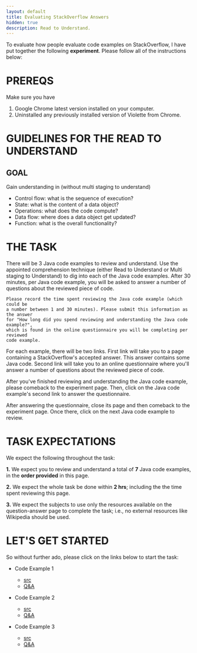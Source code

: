 ```yaml
---
layout: default
title: Evaluating StackOverflow Answers
hidden: true
description: Read to Understand.
---
```


To evaluate how people evaluate code examples on StackOverflow, I have put together the following
**experiment**. Please follow all of the instructions below:


# PREREQS

Make sure you have

1. Google Chrome latest version installed on your computer.
2. Uninstalled any previously installed version of Violette from Chrome.

# GUIDELINES FOR THE READ TO UNDERSTAND

## GOAL

Gain understanding in (without multi staging to understand)

* Control flow:   what is the sequence of execution?
* State:          what is the content of a data object?
* Operations:     what does the code compute?
* Data flow:      where does a data object get updated?
* Function:       what is the overall functionality?


# THE TASK

There will be 3 Java code examples to review and understand. Use the appointed 
comprehension technique (either Read to Understand or Multi staging to Understand) 
to dig into each of the Java code examples. After 30 minutes, per Java code example, 
you will be asked to answer a number of questions about the reviewed piece of code.

    Please record the time spent reviewing the Java code example (which could be 
    a number between 1 and 30 minutes). Please submit this information as the answer 
    for "How long did you spend reviewing and understanding the Java code example?", 
    which is found in the online questionnaire you will be completing per reviewed 
    code example.

For each example, there will be two links. First link will take you to a page 
containing a StackOverflow's accepted answer. This answer contains some Java code. 
Second link will take you to an online questionnaire where you'll answer a number 
of questions about the reviewed piece of code.

After you've finished reviewing and understanding the Java code example, please 
comeback to the experiment page. Then, click on the Java code example's second 
link to answer the questionnaire.

After answering the questionnaire, close its page and then comeback to the experiment 
page. Once there, click on the next Java code example to review.


# TASK EXPECTATIONS

We expect the following throughout the task:

**1.** We expect you to review and understand a total of **7** Java code examples,
in the **order provided** in this page.

**2.** We expect the whole task be done within **2 hrs**; including the 
the time spent reviewing this page.

**3.** We expect the subjects to use only the resources available on the
question-answer page to complete the task; i.e., no external resources like
Wikipedia should be used.


# LET'S GET STARTED

So without further ado, please click on the links below to start the task:

* Code Example 1
    * <a href="http://stackoverflow.com/questions/26818478/generating-random-license-plate" target="_blank">src</a>
    * <a href="http://bit.ly/1BLdRe4" target="_blank">Q&A</a>    

* Code Example 2  
    * <a href="http://stackoverflow.com/questions/21884805/libgdx-0-9-9-apply-cubemap-in-environment#22777350" target="_blank">src</a>
    * <a href="http://bit.ly/1FV2Drr" target="_blank">Q&A</a>

* Code Example 3 
    * <a href="http://stackoverflow.com/questions/14210307/android-how-to-get-specific-data-from-url-json#14210519" target="_blank">src</a>
    * <a href="http://bit.ly/1KNTkhw" target="_blank">Q&A</a>
